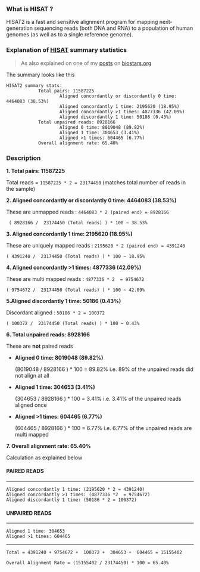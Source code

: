 ### What is HISAT ?

HISAT2 is a fast and sensitive alignment program for mapping next-generation sequencing reads (both DNA and RNA) to a population of human genomes (as well as to a single reference genome).

### Explanation of [HISAT](https://ccb.jhu.edu/software/hisat2/index.shtml) summary statistics 

> As also explained on one of my [posts](https://www.biostars.org/p/313264/#313355
) on [biostars.org](www.biostars.org)

The summary looks like this

```
HISAT2 summary stats:
            Total pairs: 11587225
                    Aligned concordantly or discordantly 0 time: 4464083 (38.53%)
                    Aligned concordantly 1 time: 2195620 (18.95%)
                    Aligned concordantly >1 times: 4877336 (42.09%)
                    Aligned discordantly 1 time: 50186 (0.43%)
            Total unpaired reads: 8928166
                    Aligned 0 time: 8019048 (89.82%)
                    Aligned 1 time: 304653 (3.41%)
                    Aligned >1 times: 604465 (6.77%)
            Overall alignment rate: 65.40%

```

### Description


**1. Total pairs: 11587225** 

Total reads = `11587225 * 2 = 23174450` (matches total number of reads in the sample)


**2. Aligned concordantly or discordantly 0 time: 4464083 (38.53%)**

These are unmapped reads :  `4464083 * 2 (paired end) = 8928166`

  

     ( 8928166 /  23174450 (Total reads) ) * 100 ~ 38.53%

**3. Aligned concordantly 1 time: 2195620 (18.95%)**

These are uniquely mapped reads : `2195620 * 2 (paired end) = 4391240`

   

    ( 4391240 /  23174450 (Total reads) ) * 100 ~ 18.95%

**4. Aligned concordantly >1 times: 4877336 (42.09%)**

These are multi mapped reads : `4877336 * 2  = 9754672`

    ( 9754672 /  23174450 (Total reads) ) * 100 ~ 42.09%

**5.Aligned discordantly 1 time: 50186 (0.43%)**

Discordant aligned : `50186 * 2 = 100372`

    ( 100372 /  23174450 (Total reads) ) * 100 ~ 0.43%

**6. Total unpaired reads: 8928166**

These are **not** paired reads

 - **Aligned 0 time: 8019048 (89.82%)**

    (8019048 / 8928166 ) * 100 = 89.82%  i.e. 89% of the unpaired reads did not align at all

 - **Aligned 1 time: 304653 (3.41%)** 

    (304653 / 8928166 ) * 100 = 3.41%  i.e. 3.41% of the unpaired reads aligned once

 - **Aligned >1 times: 604465 (6.77%)**

    (604465 / 8928166 ) * 100 = 6.77%  i.e. 6.77% of the unpaired reads are multi mapped

**7. Overall alignment rate: 65.40%**

Calculation as explained below

#### PAIRED READS
---------------------

    Aligned concordantly 1 time: (2195620 * 2 = 4391240)
    Aligned concordantly >1 times: (4877336 *2  = 9754672)
    Aligned discordantly 1 time: (50186 * 2 = 100372)

#### UNPAIRED READS
-------------------------

    Aligned 1 time: 304653 
    Aligned >1 times: 604465


----------


    Total = 4391240 + 9754672 +  100372 +  304653 +  604465 = 15155402
    
    Overall Alignment Rate = (15155402 / 23174450) * 100 = 65.40%
